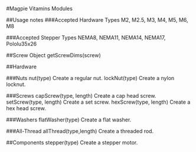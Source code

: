 #Magpie Vitamins Modules

##Usage notes
###Accepted Hardware Types
M2, M2.5, M3, M4, M5, M6, M8

###Accepted Stepper Types
NEMA8, NEMA11, NEMA14, NEMA17, Pololu35x26 


##Screw Object
getScrewDims(screw)

##Hardware 

###Nuts
	nut(type)
Create a regular nut.
	lockNut(type)
Create a nylon locknut.
 
###Screws
	capScrew(type, length)
Create a cap head screw.
	setScrew(type, length)
Create a set screw.
	hexScrew(type, length)
Create a hex head screw.


###Washers
	flatWasher(type)
Create a flat washer.

###All-Thread
	allThread(type,length)
Create a threaded rod.

##Components
	stepper(type)
Create a stepper motor.
